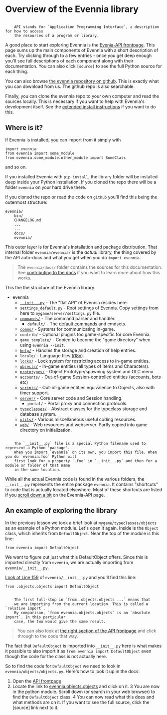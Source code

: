 # Overview of the Evennia library

```{sidebar} API

    API stands for `Application Programming Interface`, a description for how to access
    the resources of a program or library.
```
A good place to start exploring Evennia is the [Evenia-API frontpage](../../../Evennia-API.md).
This page sums up the main components of Evennia with a short description of each. Try clicking through
to a few entries - once you get deep enough you'll see full descriptions
of each component along with their documentation. You can also click `[source]` to see the full Python source
for each thing.

You can also browse [the evennia repository on github](https://github.com/evennia/evennia). This is exactly
what you can download from us. The github repo is also searchable.

Finally, you can clone the evennia repo to your own computer and read the sources locally. This is necessary
if you want to help with Evennia's development itself. See the
  [extended install instructions](../../../Setup/Installation-Git.md) if you want to do this.

## Where is it?

If Evennia is installed, you can import from it simply with

    import evennia
    from evennia import some_module
    from evennia.some_module.other_module import SomeClass

and so on.

If you installed Evennia with `pip install`, the library folder will be installed deep inside your Python
installation. If you cloned the repo there will be a folder `evennia` on your hard drive there.

If you cloned the repo or read the code on `github` you'll find this being the outermost structure:

    evennia/
        bin/
        CHANGELOG.md
        ...
        ...
        docs/
        evennia/

This outer layer is for Evennia's installation and package distribution. That internal folder `evennia/evennia/` is
the _actual_ library, the thing covered by the API auto-docs and what you get when you do `import evennia`.

> The `evennia/docs/` folder contains the sources for this documentation. See
> [contributing to the docs](../../../Contributing-Docs.md) if you want to learn more about how this works.

This the the structure of the Evennia library:

 - evennia
   - [`__init__.py`](../../../Evennia-API.md#shortcuts) - The "flat API" of Evennia resides here.
   - [`settings_default.py`](../../../Setup/Settings.md#settings-file) - Root settings of Evennia. Copy settings
from here to `mygame/server/settings.py` file.
   - [`commands/`](../../../Components/Commands.md) - The command parser and handler.
     - `default/` - The [default commands](../../../Components/Default-Commands.md) and cmdsets.
   - [`comms/`](../../../Components/Channels.md) - Systems for communicating in-game.
   - `contrib/` - Optional plugins too game-specific for core Evennia.
   - `game_template/` - Copied to become the "game directory" when using `evennia --init`.
   - [`help/`](../../../Components/Help-System.md) - Handles the storage and  creation of help entries.
   - `locale/` - Language files ([i18n](../../../Concepts/Internationalization.md)).
   - [`locks/`](../../../Components/Locks.md) - Lock system for restricting access to in-game entities.
   - [`objects/`](../../../Components/Objects.md) - In-game entities (all types of items and Characters).
   - [`prototypes/`](../../../Components/Prototypes.md) - Object Prototype/spawning system and OLC menu
   - [`accounts/`](../../../Components/Accounts.md) - Out-of-game Session-controlled entities (accounts, bots etc)
   - [`scripts/`](../../../Components/Scripts.md) - Out-of-game entities equivalence to Objects, also with timer support.
   - [`server/`](../../../Components/Portal-And-Server.md) - Core server code and Session handling.
     - `portal/` - Portal proxy and connection protocols.
   - [`typeclasses/`](../../../Components/Typeclasses.md) - Abstract classes for the typeclass storage and database system.
   - [`utils/`](../../../Components/Coding-Utils.md) - Various miscellaneous useful coding resources.
   - [`web/`](../../../Concepts/Web-Features.md) - Web resources and webserver. Partly copied into game directory on initialization.

```{sidebar} __init__.py

    The `__init__.py` file is a special Python filename used to represent a Python 'package'.
    When you import `evennia` on its own, you import this file. When you do `evennia.foo` Python will
    first look for a property `.foo` in `__init__.py` and then for a module or folder of that name
    in the same location.

```

While all the actual Evennia code is found in the various folders, the `__init__.py` represents the entire
package `evennia`. It contains "shortcuts" to code that is actually located elsewhere. Most of these shortcuts
are listed if you [scroll down a bit](../../../Evennia-API.md) on the Evennia-API page.

## An example of exploring the library

In the previous lesson we took a brief look at `mygame/typeclasses/objects` as an example of a Python module. Let's
open it again. Inside is the `Object` class, which inherits from `DefaultObject`.
Near the top of the module is this line:

    from evennia import DefaultObject

We want to figure out just what this DefaultObject offers. Since this is imported directly from `evennia`, we
are actually importing from `evennia/__init__.py`.

[Look at Line 159](github:evennia/__init__.py#159) of `evennia/__init__.py` and you'll find this line:

    from .objects.objects import DefaultObject

```{sidebar} Relative and absolute imports

    The first full-stop in `from .objects.objects ...` means that
    we are importing from the current location. This is called a `relative import`.
    By comparison, `from evennia.objects.objects` is an `absolute import`. In this particular
    case, the two would give the same result.
```

> You can also look at [the right section of the API frontpage](../../../Evennia-API.md#typeclasses) and click through
> to the code that way.

The fact that `DefaultObject` is imported into `__init__.py` here is what makes it possible to also import
it as `from evennia import DefaultObject` even though the code for the class is not actually here.

So to find the code for `DefaultObject` we need to look in `evennia/objects/objects.py`. Here's how
to look it up in the docs:

1. Open the [API frontpage](../../../Evennia-API.md)
2. Locate the link to [evennia.objects.objects](../../../api/evennia.objects.objects.md) and click on it.
3 You are now in the python module. Scroll down (or search in your web browser) to find the `DefaultObject` class.
4 You can now read what this does and what methods are on it. If you want to see the full source, click the
   \[source\] link next to it.
